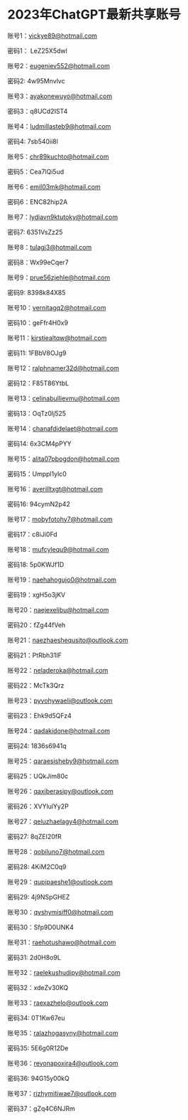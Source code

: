 # 2023年ChatGPT最新共享账号



账号1：vickye89@hotmail.com

密码1：  LeZ25X5dwl

账号2：eugeniev552@hotmail.com

密码2:   4w95Mnvlvc

账号3：ayakonewuyo@hotmail.com

密码3：q8UCd2IST4

账号4：ludmillasteb9@hotmail.com

密码4:   7sb540ii8l

账号5：chr89kuchto@hotmail.com

密码5：Cea7lQi5ud

账号6：emil03mk@hotmail.com

密码6：ENC82hip2A

账号7：lydiavn9ktutoky@hotmail.com

密码7:  6351VsZz25

账号8：tulagj3@hotmail.com

密码8：Wx99eCqer7

账号9：prue56zjehle@hotmail.com

密码9:   8398k84X85

账号10：vernitagq2@hotmail.com

密码10：geFfr4H0x9

账号11：kirstiealtqw@hotmail.com

密码11:  1FBbV8OJg9

账号12：ralphnamer32d@hotmail.com

密码12：F85T86YtbL

账号13：celinabullievmu@hotmail.com

密码13：OqTz0lj525

账号14：chanafdidelaet@hotmail.com

密码14:   6x3CM4pPYY

账号15：alita07pbogdon@hotmail.com

密码15：Umppl1ylc0

账号16：averilltxgt@hotmail.com

密码16:   94cymN2p42

账号17：mobyfotohy7@hotmail.com

密码17：c8iJi0Fd

账号18：mufcylequ9@hotmail.com

密码18:   5p0KWJf1D

账号19：naehahogujo0@hotmail.com

密码19：xgH5o3jKV

账号20：naejexelibu@hotmail.com

密码20：fZg44fVeh

账号21：naezhaeshequsito@outlook.com

密码21：PtRbh31IF

账号22：neladeroka@hotmail.com

密码22：McTk3Qrz

账号23：pyvohywaeli@outlook.com

密码23：Ehk9d5QFz4

账号24：qadakidone@hotmail.com

密码24:  1836s6941q

账号25：qaraesisheby9@hotmail.com

密码25：UQkJim80c

账号26：qaxiberasipy@outlook.com

密码26：XVYlulYy2P

账号27：qeluzhaelagy4@hotmail.com

密码27:   8qZEI20fR

账号28：qobiluno7@hotmail.com

密码28:   4KiM2C0q9

账号29：qupipaeshe1@outiook.com

密码29:   4j9NSpGHEZ

账号30：qyshymisiff0@hotmail.com

密码30：Sfp9D0UNK4

账号31：raehotushawo@hotmail.com

密码31:   2d0H8o9L

账号32：raelekushudipy@hotmail.com

密码32：xdeZv30KQ

账号33：raexazhelo@outlook.com

密码34:   0T1Kw67eu

账号35：ralazhogasyny@hotmail.com

密码35:  5E6g0R12De

账号36：revonapoxira4@outlook.com

密码36:  94G15y00kQ

账号37：rizhymitiwae7@outlook.com

密码37：gZq4C6NJRm